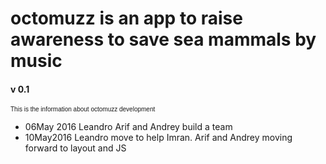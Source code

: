# octomuzz is an app to raise awareness to save sea mammals by music

<h4>v 0.1</h4>
<p style="font-family: arial; font-size: 10px">
This is the information about octomuzz development
<ul>
	<li>06May 2016 Leandro Arif and Andrey build a team</li>
	<li>10May2016 Leandro move to help Imran. Arif and Andrey moving forward to layout and JS</li>
</ul>
</p>
 